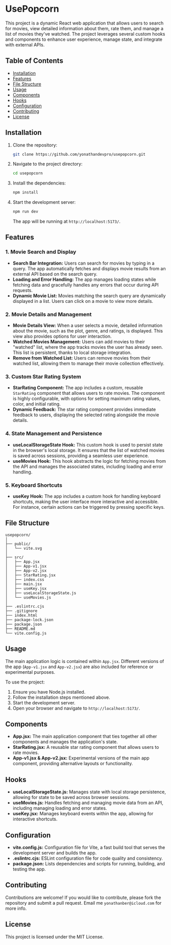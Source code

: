 # UsePopcorn

This project is a dynamic React web application that allows users to search for movies, view detailed information about them, rate them, and manage a list of movies they've watched. The project leverages several custom hooks and components to enhance user experience, manage state, and integrate with external APIs.

## Table of Contents
- [Installation](#installation)
- [Features](#features)
- [File Structure](#file-structure)
- [Usage](#usage)
- [Components](#components)
- [Hooks](#hooks)
- [Configuration](#configuration)
- [Contributing](#contributing)
- [License](#license)

## Installation

1. Clone the repository:
    ```bash
    git clone https://github.com/yonathandevpro/usepopcorn.git
    ```
2. Navigate to the project directory:
    ```bash
    cd usepopcorn
    ```
3. Install the dependencies:
    ```bash
    npm install
    ```
4. Start the development server:
    ```bash
    npm run dev
    ```
   The app will be running at `http://localhost:5173/`.

## Features

### 1. **Movie Search and Display**
   - **Search Bar Integration:** Users can search for movies by typing in a query. The app automatically fetches and displays movie results from an external API based on the search query.
   - **Loading and Error Handling:** The app manages loading states while fetching data and gracefully handles any errors that occur during API requests.
   - **Dynamic Movie List:** Movies matching the search query are dynamically displayed in a list. Users can click on a movie to view more details.

### 2. **Movie Details and Management**
   - **Movie Details View:** When a user selects a movie, detailed information about the movie, such as the plot, genre, and ratings, is displayed. This view also provides options for user interaction.
   - **Watched Movies Management:** Users can add movies to their "watched" list, where the app tracks movies the user has already seen. This list is persistent, thanks to local storage integration.
   - **Remove from Watched List:** Users can remove movies from their watched list, allowing them to manage their movie collection effectively.

### 3. **Custom Star Rating System**
   - **StarRating Component:** The app includes a custom, reusable `StarRating` component that allows users to rate movies. The component is highly configurable, with options for setting maximum rating values, color, and initial rating.
   - **Dynamic Feedback:** The star rating component provides immediate feedback to users, displaying the selected rating alongside the movie details.

### 4. **State Management and Persistence**
   - **useLocalStorageState Hook:** This custom hook is used to persist state in the browser's local storage. It ensures that the list of watched movies is saved across sessions, providing a seamless user experience.
   - **useMovies Hook:** This hook abstracts the logic for fetching movies from the API and manages the associated states, including loading and error handling.

### 5. **Keyboard Shortcuts**
   - **useKey Hook:** The app includes a custom hook for handling keyboard shortcuts, making the user interface more interactive and accessible. For instance, certain actions can be triggered by pressing specific keys.

## File Structure

```plaintext
usepopcorn/
│
├── public/
│   └── vite.svg
│
├── src/
│   ├── App.jsx
│   ├── App-v1.jsx
│   ├── App-v2.jsx
│   ├── StarRating.jsx
│   ├── index.css
│   ├── main.jsx
│   ├── useKey.jsx
│   ├── useLocalStorageState.js
│   └── useMovies.js
│
├── .eslintrc.cjs
├── .gitignore
├── index.html
├── package-lock.json
├── package.json
├── README.md
└── vite.config.js
```

## Usage

The main application logic is contained within `App.jsx`. Different versions of the app (`App-v1.jsx` and `App-v2.jsx`) are also included for reference or experimental purposes.

To use the project:

1. Ensure you have Node.js installed.
2. Follow the installation steps mentioned above.
3. Start the development server.
4. Open your browser and navigate to `http://localhost:5173/`.

## Components

- **App.jsx:** The main application component that ties together all other components and manages the application's state.
- **StarRating.jsx:** A reusable star rating component that allows users to rate movies.
- **App-v1.jsx & App-v2.jsx:** Experimental versions of the main app component, providing alternative layouts or functionality.

## Hooks

- **useLocalStorageState.js:** Manages state with local storage persistence, allowing for state to be saved across browser sessions.
- **useMovies.js:** Handles fetching and managing movie data from an API, including managing loading and error states.
- **useKey.jsx:** Manages keyboard events within the app, allowing for interactive shortcuts.

## Configuration

- **vite.config.js:** Configuration file for Vite, a fast build tool that serves the development server and builds the app.
- **.eslintrc.cjs:** ESLint configuration file for code quality and consistency.
- **package.json:** Lists dependencies and scripts for running, building, and testing the app.

## Contributing

Contributions are welcome! If you would like to contribute, please fork the repository and submit a pull request. 
Email me `yonathanber@icloud.com` for more info.

## License

This project is licensed under the MIT License. 


